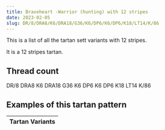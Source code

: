 ```yaml
---
title: Braveheart -Warrior (hunting) with 12 stripes
date: 2023-02-05
slug: DR/8/DRA8/K6/DRA18/G36/K6/DP6/K6/DP6/K18/LT14/K/86
---
```

This is a list of all the tartan sett variants with 12 stripes.

It is a 12 stripes tartan.


## Thread count
DR/8 DRA8 K6 DRA18 G36 K6 DP6 K6 DP6 K18 LT14 K/86

## Examples of this tartan pattern

| Tartan Variants |
|---------------|
